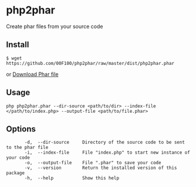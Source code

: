 # php2phar
Create phar files from your source code

## Install

```
$ wget https://github.com/00F100/php2phar/raw/master/dist/php2phar.phar
```
or
[Download Phar file](https://github.com/00F100/php2phar/raw/master/dist/php2phar.phar)

## Usage

```
php php2phar.phar --dir-source <path/to/dir> --index-file </path/to/index.php> --output-file <path/to/file.phar>  
```

## Options

```
       -d,  --dir-source     Directory of the source code to be sent to the phar file  
       -i,  --index-file     File "index.php" to start new instance of your code 
       -o,  --output-file    File ".phar" to save your code 
       -v,  --version        Return the installed version of this package  
       -h,  --help           Show this help
 ```